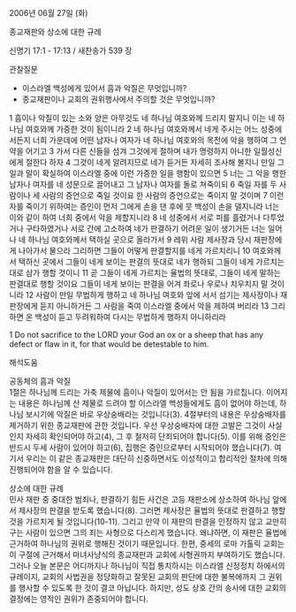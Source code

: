 2006년 06월 27일 (화)

종교재판와 상소에 대한 규례



신명기 17:1 - 17:13 / 새찬송가 539 장


관찰질문
- 이스라엘 백성에게 있어서 흠과 악질은 무엇입니까?
- 종교재판이나 교회의 권위행사에서 주의할 것은 무엇입니까? 

1 흠이나 악질이 있는 소와 양은 아무것도 네 하나님 여호와께 드리지 말지니 이는 네 하나님 여호와께 가증한 것이 됨이니라 2 네 하나님 여호와께서 네게 주시는 어느 성중에서든지 너희 가운데에 어떤 남자나 여자가 네 하나님 여호와의 목전에 악을 행하여 그 언약을 어기고 3 가서 다른 신들을 섬겨 그것에게 절하며 내가 명령하지 아니한 일월성신에게 절한다 하자 4 그것이 네게 알려지므로 네가 듣거든 자세히 조사해 볼지니 만일 그 일과 말이 확실하여 이스라엘 중에 이런 가증한 일을 행함이 있으면 5 너는 그 악을 행한 남자나 여자를 네 성문으로 끌어내고 그 남자나 여자를 돌로 쳐죽이되 6 죽일 자를 두 사람이나 세 사람의 증언으로 죽일 것이요 한 사람의 증언으로는 죽이지 말 것이며 7 이런 자를 죽이기 위하여는 증인이 먼저 그에게 손을 댄 후에 뭇 백성이 손을 댈지니라 너는 이와 같이 하여 너희 중에서 악을 제할지니라  8 네 성중에서 서로 피를 흘렸거나 다투었거나 구타하였거나 서로 간에 고소하여 네가 판결하기 어려운 일이 생기거든 너는 일어나 네 하나님 여호와께서 택하실 곳으로 올라가서 9 레위 사람 제사장과 당시 재판장에게 나아가서 물으라 그리하면 그들이 어떻게 판결할지를 네게 가르치리니 10 여호와께서 택하신 곳에서 그들이 네게 보이는 판결의 뜻대로 네가 행하되 그들이 네게 가르치는 대로 삼가 행할 것이니 11 곧 그들이 네게 가르치는 율법의 뜻대로, 그들이 네게 말하는 판결대로 행할 것이요 그들이 네게 보이는 판결을 어겨 좌로나 우로나 치우치지 말 것이니라 12 사람이 만일 무법하게 행하고 네 하나님 여호와 앞에 서서 섬기는 제사장이나 재판장에게 듣지 아니하거든 그 사람을 죽여 이스라엘 중에서 악을 제하여 버리라 13 그리하면 온 백성이 듣고 두려워하여 다시는 무법하게 행하지 아니하리라 

1  Do not sacrifice to the LORD your God an ox or a sheep that has any defect or flaw in it, for that would be detestable to him.

해석도움





공동체의 흠과 악질  
1절은 하나님께 드리는 가축 제물에 흠이나 악질이 있어서는 안 됨을 가르칩니다. 이어지는 내용은 하나님께 산 제물로 드려야 할 이스라엘 백성들에게도 흠이 없어야 하는데, 하나님 보시기에 악질은 바로 우상숭배라는 것입니다(3). 4절부터의 내용은 우상숭배자를 제거하기 위한 종교재판에 관한 것입니다. 우선 우상숭배자에 대한 고발은 그것이 사실인지 자세히 확인되어야 하고(4), 그 후 철저히 단죄되어야 합니다(5). 이를 위해 증인은 반드시 두세 사람이 있어야 하고(6), 집행은 증인으로부터 시작되어야 했습니다(7). 여기서 우리는 이 같은 종교재판은 대단히 신중하면서도 이성적이고 합리적인 절차에 의해 진행되어야 함을 알 수 있습니다. 

상소에 대한 규례  
민사 재판 중 중대한 범죄나, 판결하기 힘든 사건은 고등 재판소에 상소하여 하나님 앞에서 제사장의 판결을 받도록 했습니다(8). 그러면 제사장은 율법의 뜻대로 판결하고 행할 것을 가르치게 될 것입니다(10-11). 그리고 만약 이 재판의 판결을 인정하지 않고 교만히 구는 사람이 있으면 그의 죄는 사형으로 다스리게 했습니다. 왜냐하면, 이 재판은 율법에 근거하여 하나님의 권위로 행해진 것이기 때문입니다. 한편, 중세의 로마 가톨릭 교회는 이 구절에 근거해서 마녀사냥식의 종교재판과 교회에 사형권까지 부여하기도 했습니다. 그러나 오늘 본문은 어디까지나 하나님이 직접 통치하시는 이스라엘 신정정치 하에서의 규례이지, 교회의 사법권을 정당화하고 잘못된 교회의 판단에 대한 불복에까지 그 권위를 행사할 수 있도록 한 것이 결코 아닙니다. 하지만, 성도 상호 간의 송사에 대한 교회의 결정에는 영적인 권위가 존중되어야 합니다.
